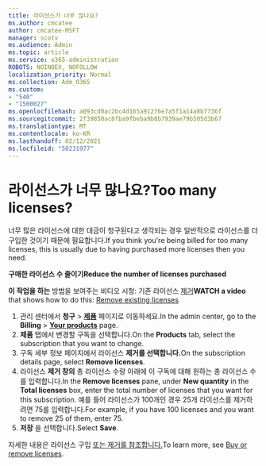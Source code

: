 ```yaml
---
title: 라이선스가 너무 많나요?
ms.author: cmcatee
author: cmcatee-MSFT
manager: scotv
ms.audience: Admin
ms.topic: article
ms.service: o365-administration
ROBOTS: NOINDEX, NOFOLLOW
localization_priority: Normal
ms.collection: Adm_O365
ms.custom:
- "540"
- "1500027"
ms.openlocfilehash: a093cd0ac2bc4d165a91276e7a5f1a14a8b7736f
ms.sourcegitcommit: 2f39850ac0fba9fbeba9b8b7939ae79b505d3b67
ms.translationtype: MT
ms.contentlocale: ko-KR
ms.lasthandoff: 02/12/2021
ms.locfileid: "50231977"
---
```

# <a name="too-many-licenses"></a><span data-ttu-id="f17b5-102">라이선스가 너무 많나요?</span><span class="sxs-lookup"><span data-stu-id="f17b5-102">Too many licenses?</span></span>

<span data-ttu-id="f17b5-103">너무 많은 라이선스에 대한 대금이 청구된다고 생각되는 경우 일반적으로 라이선스를 더 구입한 것이기 때문에 필요합니다.</span><span class="sxs-lookup"><span data-stu-id="f17b5-103">If you think you're being billed for too many licenses, this is usually due to having purchased more licenses then you need.</span></span>
  
<span data-ttu-id="f17b5-104">**구매한 라이선스 수 줄이기**</span><span class="sxs-lookup"><span data-stu-id="f17b5-104">**Reduce the number of licenses purchased**</span></span>

<span data-ttu-id="f17b5-105">**이 작업을 하는** 방법을 보여주는 비디오 시청: 기존 라이선스 [제거](https://go.microsoft.com/fwlink/p/?linkid=2154938)</span><span class="sxs-lookup"><span data-stu-id="f17b5-105">**WATCH a video** that shows how to do this: [Remove existing licenses](https://go.microsoft.com/fwlink/p/?linkid=2154938)</span></span>
  
1. <span data-ttu-id="f17b5-106">관리 센터에서 **청구** \> **[제품](https://go.microsoft.com/fwlink/p/?linkid=842054)** 페이지로 이동하세요.</span><span class="sxs-lookup"><span data-stu-id="f17b5-106">In the admin center, go to the **Billing** \> **[Your products](https://go.microsoft.com/fwlink/p/?linkid=842054)** page.</span></span>
2. <span data-ttu-id="f17b5-107">**제품** 탭에서 변경할 구독을 선택합니다.</span><span class="sxs-lookup"><span data-stu-id="f17b5-107">On the **Products** tab, select the subscription that you want to change.</span></span>
3. <span data-ttu-id="f17b5-108">구독 세부 정보 페이지에서 라이선스 **제거를 선택합니다.**</span><span class="sxs-lookup"><span data-stu-id="f17b5-108">On the subscription details page, select **Remove licenses**.</span></span>
4. <span data-ttu-id="f17b5-109">라이선스 **제거 창의** 총  라이선스 수량  아래에 이 구독에 대해 원하는 총 라이선스 수를 입력합니다.</span><span class="sxs-lookup"><span data-stu-id="f17b5-109">In the **Remove licenses** pane, under **New quantity** in the **Total licenses** box, enter the total number of licenses that you want for this subscription.</span></span> <span data-ttu-id="f17b5-110">예를 들어 라이선스가 100개인 경우 25개 라이선스를 제거하려면 75를 입력합니다.</span><span class="sxs-lookup"><span data-stu-id="f17b5-110">For example, if you have 100 licenses and you want to remove 25 of them, enter 75.</span></span>
5. <span data-ttu-id="f17b5-111">**저장** 을 선택합니다.</span><span class="sxs-lookup"><span data-stu-id="f17b5-111">Select **Save**.</span></span>

<span data-ttu-id="f17b5-112">자세한 내용은 라이선스 구입 [또는 제거를 참조합니다.](https://docs.microsoft.com/microsoft-365/commerce/licenses/buy-licenses)</span><span class="sxs-lookup"><span data-stu-id="f17b5-112">To learn more, see [Buy or remove licenses](https://docs.microsoft.com/microsoft-365/commerce/licenses/buy-licenses).</span></span>